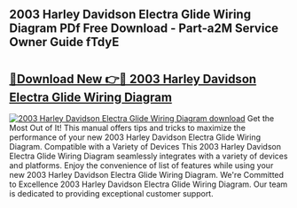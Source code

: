 ## 2003 Harley Davidson Electra Glide Wiring Diagram PDf Free Download - Part-a2M Service Owner Guide fTdyE

# <h2><a href="http://dft6ayb.blite.top/?on=2003+Harley+Davidson+Electra+Glide+Wiring+Diagram">🔗Download New 👉🔴 2003 Harley Davidson Electra Glide Wiring Diagram</a></h2>

[![2003 Harley Davidson Electra Glide Wiring Diagram download](https://i.imgur.com/lujVjoI.png)](http://dft6ayb.blite.top/?on=2003+Harley+Davidson+Electra+Glide+Wiring+Diagram)
Get the Most Out of It! This manual offers tips and tricks to maximize the performance of your new 2003 Harley Davidson Electra Glide Wiring Diagram. Compatible with a Variety of Devices This 2003 Harley Davidson Electra Glide Wiring Diagram seamlessly integrates with a variety of devices and platforms. Enjoy the convenience of list of features while using your new 2003 Harley Davidson Electra Glide Wiring Diagram. We're Committed to Excellence 2003 Harley Davidson Electra Glide Wiring Diagram. Our team is dedicated to providing exceptional customer support.
